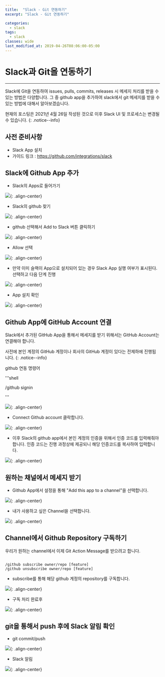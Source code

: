```yaml
---
title:  "Slack - Git 연동하기"
excerpt: "Slack - Git 연동하기"

categories:
  - slack
tags:
  - slack 
classes: wide
last_modified_at: 2019-04-26T08:06:00-05:00
---
```


# Slack과 Git을 연동하기 

***

Slack에 Git을 연동하여 issues, pulls, commits, releases 시 메세지 처리를 받을 수 있는 방법은 다양합니다. 그 중 github app을 추가하여 slack에서 git 메세지를 받을 수 있는 방법에 대해서 알아보겠습니다. 

현재의 포스팅은 2021년 4월 26일 작성된 것으로 이후 Slack UI 및 프로세스는 변경될 수 있습니다. 
{: .notice--info}

##  사전 준비사항 

- Slack App 설치 
- 가이드 링크 : <https://github.com/integrations/slack>

##  Slack에 Github App 추가 

- Slack의 Apps로 들어가기

![](https://keepinmindsh.github.io/lines/assets/img/slack-github-001.png){: .align-center}

- Slack의 github 찾기 

![](https://keepinmindsh.github.io/lines/assets/img/slack-github-002.png){: .align-center}

- github 선택해서 Add to Slack 버튼 클릭하기 

![](https://keepinmindsh.github.io/lines/assets/img/slack-github-003.png){: .align-center}

- Allow 선택 

![](https://keepinmindsh.github.io/lines/assets/img/slack-github-004.png){: .align-center}

- 만약 이미 슬랙이 App으로 설치되어 있는 경우 Slack App 실행 여부가 표시된다. 선택하고 다음 단계 진행 

![](https://keepinmindsh.github.io/lines/assets/img/slack-github-005.png){: .align-center}

- App 설치 확인

![](https://keepinmindsh.github.io/lines/assets/img/slack-github-006.png){: .align-center}

##  Github App에 GitHub Account 연결 

Slack에서 추가된 GitHub App을 통해서 메세지를 받기 위해서는 GitHub Account는 연결해야 합니다. 

사전에 본인 계정의 GitHub 계정이나 회사의 GitHub 계정이 있다는 전제하에 진행됩니다. 
{: .notice--info}

github 연동 명령어 

'''shell

/github signin 

'''

![](https://keepinmindsh.github.io/lines/assets/img/slack-github-007.png){: .align-center}

- Connect Github account 클락합니다. 

![](https://keepinmindsh.github.io/lines/assets/img/slack-github-008.png){: .align-center}

- 이후 Slack의 github app에서 본인 계정의 인증을 위해서 인증 코드를 입력해줘야 합니다. 인증 코드는 진행 과정상에 제공되니 해당 인증코드를 복사하여 입력합니다. 

![](https://keepinmindsh.github.io/lines/assets/img/slack-github-009.png){: .align-center}

## 원하는 채널에서 메세지 받기 

- Github App에서 설정을 통해 "Add this app to a channel"을 선택합니다.

![](https://keepinmindsh.github.io/lines/assets/img/slack-github-0101.png){: .align-center}

- 내가 사용하고 싶은 Channel을 선택합니다. 

![](https://keepinmindsh.github.io/lines/assets/img/slack-github-010.png){: .align-center}

## Channel에서 Github Repository 구독하기 

우리가 원하는 channel에서 이제 Git Action Message를 받으려고 합니다. 

```shell

/github subscribe owner/repo [feature]
/github unsubscribe owner/repo [feature]

```

- subscribe를 통해 해당 github 계정의 repository를 구독합니다. 

![](https://keepinmindsh.github.io/lines/assets/img/slack-github-011.png){: .align-center}

- 구독 처리 완료후 

![](https://keepinmindsh.github.io/lines/assets/img/slack-github-012.png){: .align-center}


## git을 통해서 push 후에 Slack 알림 확인


- git commit/push 

![](https://keepinmindsh.github.io/lines/assets/img/slack-github-014.png){: .align-center}

- Slack 알림 

![](https://keepinmindsh.github.io/lines/assets/img/slack-github-013.png){: .align-center}